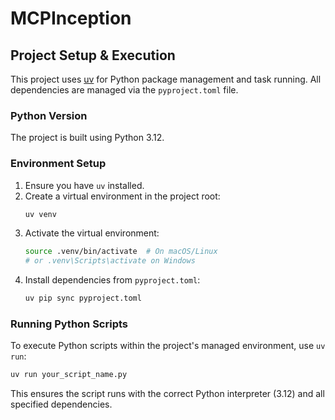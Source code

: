 # MCPInception

## Project Setup & Execution

This project uses [uv](https://github.com/astral-sh/uv) for Python package management and task running. All dependencies are managed via the `pyproject.toml` file.

### Python Version
The project is built using Python 3.12.

### Environment Setup
1.  Ensure you have `uv` installed.
2.  Create a virtual environment in the project root:
    ```bash
    uv venv
    ```
3.  Activate the virtual environment:
    ```bash
    source .venv/bin/activate  # On macOS/Linux
    # or .venv\Scripts\activate on Windows
    ```
4.  Install dependencies from `pyproject.toml`:
    ```bash
    uv pip sync pyproject.toml
    ```

### Running Python Scripts
To execute Python scripts within the project's managed environment, use `uv run`:
```bash
uv run your_script_name.py
```
This ensures the script runs with the correct Python interpreter (3.12) and all specified dependencies.